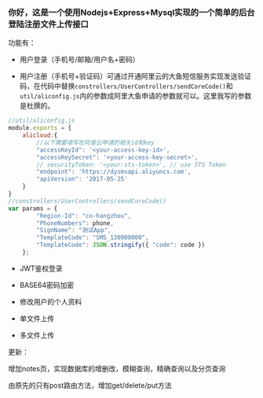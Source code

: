 ### 你好，这是一个使用Nodejs+Express+Mysql实现的一个简单的后台登陆注册文件上传接口

功能有：

- 用户登录（手机号/邮箱/用户名+密码）

- 用户注册（手机号+验证码）可通过开通阿里云的大鱼短信服务实现发送验证码，在代码中替换`constrollers/UserControllers/sendCoreCode()`和`util/aliconfig.js`内的参数成阿里大鱼申请的参数就可以。这里我写的参数是杜撰的。

```javascript
//util/aliconfig.js
module.exports = {
    alicloud:{
        //以下需要填写在阿里云申请的相关id和key
        "accessKeyId": '<your-access-key-id>',
        "accessKeySecret": '<your-access-key-secret>',
        // securityToken: '<your-sts-token>', // use STS Token
        "endpoint": 'https://dysmsapi.aliyuncs.com',
        "apiVersion": '2017-05-25'
    }
}
//constrollers/UserControllers/sendCoreCode()
var params = {
        "Region-Id": "cn-hangzhou",
        "PhoneNumbers": phone,
        "SignName": "测试App",
        "TemplateCode": "SMS_130000000",
        "TemplateCode": JSON.stringify({ "code": code })
    };
```

- JWT鉴权登录

- BASE64密码加密

- 修改用户的个人资料

- 单文件上传

- 多文件上传

更新：

增加notes页，实现数据库的增删改，模糊查询，精确查询以及分页查询

由原先的只有post路由方法，增加get/delete/put方法
